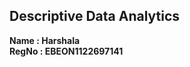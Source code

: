 ## Descriptive Data Analytics
<strong>Name : Harshala</strong> <br>
<strong>RegNo : EBEON1122697141</strong>
